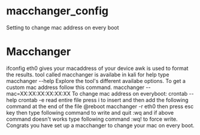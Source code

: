 # macchanger_config
Setting to change mac address on every boot 
# Macchanger
ifconfig eth0 gives your macaddress of your device
awk is used to format the results.
tool called macchanger is availabe in kali
for help type macchanger --help
Explore the tool's different availabe options.
To get a custom mac address follow this command.
macchanger --mac=XX:XX:XX:XX:XX:XX
To change mac address on everyboot:
crontab --help
crontab -e
 read entire file 
press i to insert
and then add the following command at the end of the file
 @reboot macchanger -r eth0
then press esc key
then type following command to write and quit
:wq
and if above command doesn't works type following command
:wq! 
to force write.
Congrats you have set up a macchanger to change your mac on every boot.
